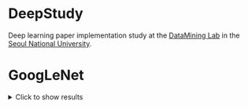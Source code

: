 # DeepStudy
Deep learning paper implementation study at the <a href="https://datalab.snu.ac.kr/">DataMining Lab</a> in the <a href="http://www.snu.ac.kr">Seoul National University</a>.

# GoogLeNet
<details><summary>Click to show results</summary>
<p>
## Hyper Parameters
* Loss = CrossEntropyLoss
* Adam Optimizer = learning rate : 1e-3, weight_decay : 5e-4

## Experiments
* Dataset = CIFAR10
### Without BathNormalization
* Epoch 10 => Accuracy 48.89% took 1054 secs(about half hour)
* Epoch 100 => Accuracy 75.62% took 9649 secs(about 2.5 hour)
* Epoch 300 => Accuracy 79.65% took 28728 secs(about 8 hour)
* ~ Epoch 900 => Accuracy 78~81%

### With BathNormalization on every Conv Layers, Learning rate : 1e-3
* Epoch 10 => Accuracy 61.45% took 1149 secs(about half hour)

### With BathNormalization on every Conv Layers, SGD optimizer Learning rate : 1e-2
* Epoch 10 => Accuracy 72.3% took 1159 secs(about half hour)
* Epoch 20 => Accuracy 81.18% took 2213 secs
* Epoch 139 => Accuracy 89.2% took took 14763 secs

### With BathNormalization on every Conv Layers, SGD optimizer Learning rate : 1e-1
* Epoch 10 => Accuracy 56.2% took 1155 secs(about half hour)

### With BathNormalization on every Conv Layers, BatchNorm after Inception, SGD optimizer Learning rate : 1e-2
* Epoch 10 => Accuracy 71.99% took 1159 secs(about half hour)

### With BathNormalization on every Conv Layers, BatchNorm after Inception, SGD optimizer Learning rate : 1e-1
* Epoch 10 => Accuracy 60.69% took 1116 secs(about half hour)
</p>
</details>

